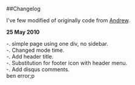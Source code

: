 ##Changelog

I've few modified of originally code from [Andrew](http://ascarter.net).


**25 May 2010**

-. simple page using one div, no sidebar.<br/>
-. Changed mode time.<br/>
-. Add header title.<br/>
-. Substitution for footer icon with header menu.<br/>
-. Add disqus comments.<br/>
ben error;p